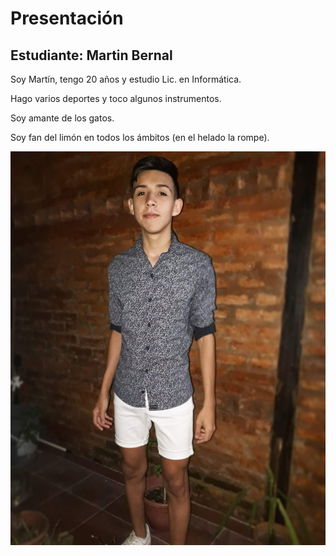 # Presentación

## Estudiante: Martin Bernal

Soy Martín, tengo 20 años y estudio Lic. en Informática.

Hago varios deportes y toco algunos instrumentos.

Soy amante de los gatos.

Soy fan del limón en todos los ámbitos (en el helado la rompe).


![yo](yo.jpg)




